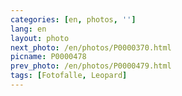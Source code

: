 ```yaml
---
categories: [en, photos, '']
lang: en
layout: photo
next_photo: /en/photos/P0000370.html
picname: P0000478
prev_photo: /en/photos/P0000479.html
tags: [Fotofalle, Leopard]
---
```

